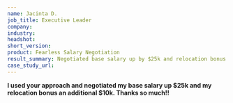 ```yaml
---
name: Jacinta D.
job_title: Executive Leader
company: 
industry: 
headshot: 
short_version: 
product: Fearless Salary Negotiation
result_summary: Negotiated base salary up by $25k and relocation bonus up by $10k.
case_study_url: 
---
```


**I used your approach and negotiated my base salary up $25k and my relocation bonus an additional $10k. Thanks so much!!**